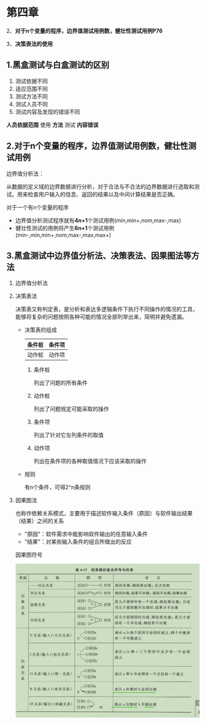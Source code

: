 # 第四章

<!-- 1、黑盒测试与白盒测试的区别p68 -->
2、**对于n个变量的程序，边界值测试用例数，健壮性测试用例P76**
<!-- 2、黑盒测试中边界值分析法、决策表法、因果图法等方法 P78 -->
3、**决策表法的使用**

## 1.黑盒测试与白盒测试的区别

1. 测试依据不同
2. 适应范围不同
3. 测试方法不同
4. 测试人员不同
5. 测试内容及发现的错误不同

**人员依据范围** 使用 **方法** 测试 **内容错误**

## 2.对于n个变量的程序，边界值测试用例数，健壮性测试用例

边界值分析法：

从数据的定义域的边界数据进行分析，对于合法与不合法的边界数据进行选取和测试。用来检查用户输入的信息、返回的结果以及中间计算结果是否正确。

对于一个有n个变量的程序

- 边界值分析测试程序就有**4n+1**个测试用例(min,min+,nom,max-,max)
- 健壮性测试的用例将产生**6n+1**个测试用例(min-,min,min+,nom,max-,max,max+)

## 3.黑盒测试中边界值分析法、决策表法、因果图法等方法

1. 边界值分析法

2. 决策表法

    决策表又称判定表，是分析和表达多逻辑条件下执行不同操作的情况的工具，能够将复杂的问题按照各种可能的情况全部列举出来，简明并避免遗漏。

   - 决策表的组成

       条件桩|条件项|
       --|--|
       动作桩|动作项|

       1. 条件桩

           列出了问题的所有条件

       2. 动作桩

           列出了问题规定可能采取的操作

       3. 条件项

           列出了针对它左列条件的取值

       4. 动作项

           列出在条件项的各种取值情况下应该采取的操作

   - 规则

       有n个条件，可得2^n条规则

3. 因果图法

    也称作依赖关系模式，主要用于描述软件输入条件（原因）与软件输出结果（结果）之间的关系

    - "原因"：软件需求中能影响软件输出的任意输入条件
    - "结果"：对某些输入条件的组合所做出的反应

    因果图符号

    ![20211219203157](https://raw.githubusercontent.com/Logible/Image/main/note_image/20211219203157.png)
